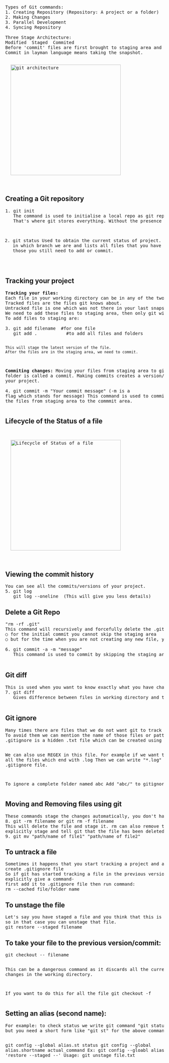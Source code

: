 <pre>
Types of Git commands:
1. Creating Repository (Repository: A project or a folder)
2. Making Changes
3. Parallel Development
4. Syncing Repository

Three Stage Architecture:
Modified  Staged  Commited
Before 'commit' files are first brought to staging area and once the commit is done it gets removed from Staging Area.
Commit in layman language means taking the snapshot.
<p>
  <img src="https://github.com/Anupriya1729/git-handbook/blob/main/images/Git%203%20stage%20architecture.png" width="350" title="git architecture">
</p>
</pre>


<h2>Creating a Git repository</h2>
<pre>
1. git init
   The command is used to initialise a local repo as git repo. This will create hidden folder called '.git'. 
   That's where git stores everything. Without the presence of .git folder the local repo is not considered as a git repo.

2. git status
   Used to obtain the current status of project. 
   It tells us in which branch we are and lists all files that you have changed or those you still need to add or commit.
</pre>

<h2>Tracking your project</h2>
<pre>
<b>Tracking your files:</b> 
Each file in your working directory can be in any of the two states: tracked or untracked.
Tracked files are the files git knows about.
Untracked file is one which was not there in your last snapshot and is not in your staging area.
We need to add these files to staging area, then only git will understand that it has to track it.
To add files to staging are:<br><br>3. git add filename  #for one file
   git add .           #to add all files and folders

    This will stage the latest version of the file.
    After the files are in the staging area, we need to commit.

<b>Commiting changes:</b>
Moving your files from staging area to git folder is called a commit.
Making commits creates a version/snapshot of your project. <br><br>4. git commit -m "Your commit message"
      (-m is a flag which stands for message)
      This command is used to commit. It moves the files from staging area to the commmit area.
</pre>
<h2>Lifecycle of the Status of a file</h2>
<pre>
<p>
  <img src="https://github.com/Anupriya1729/git-handbook/blob/main/images/Lifecycle%20of%20status%20of%20a%20file.jfif" width="350" title="Lifecycle of Status of a file">
</p>
</pre>

<h2>Viewing the commit history</h2>
<pre>
You can see all the commits/versions of your project.
5. git log    
   git log --oneline  (This will give you less details)
</pre>


<h2>Delete a Git Repo</h2>
<pre>
"rm -rf .git"
This command will recursively and forcefully delete the .git folder. Hence, all the versions/commits etc will be gone.
○ for the initial commit you cannot skip the staging area
○ but for the time when you are not creating any new file, you can skip the staging area.<br>
6. git commit -a -m "message"
   This command is used to commit by skipping the staging area.<br>
</pre>
<h2>Git diff</h2>
<pre>
This is used when you want to know exactly what you have changed instead of names of the files that are changed.
7. git diff
   Gives difference between files in working directory and the files in the staged area.
 </pre>
<h2>Git ignore</h2>
<pre>
Many times there are files that we do not want git to track some autogenerated files like logs, nodemodule files or build files etc
To avoid them we can mention the name of those files or pattern of files in <b>.gitignore</b> file
.gitignore is a hidden .txt file which can be created using the CLI command "touch .gitignore"

We can also use REGEX in this file.
For example if we want to ignore all the files which end with .log
Then we can write "*.log" in the .gitignore file.

To ignore a complete folder named abc
Add "abc/" to gitignore file.
</pre>
<h2>Moving and Removing files using git</h2>
<pre>
These commands stage the changes automatically, you don't have to stage explicitly.
8. git -rm filename or git rm -f filename
This will delete the file and stage it. rm can also remove the file but it will not stage it. We need to 
explicitly stage and tell git that the file has been deleted.
9. git mv "path/name of file1" "path/name of file2"
</pre>

<h2>To untrack a file</h2>
<pre>
Sometimes it happens that you start tracking a project and all the files and then in the later stage you 
create .gitignore file
So if git has started tracking a file in the previous versions then it will continue to do so until you 
explicitly give a command-
first add it to .gitignore file then run command:
rm --cached file/folder name
</pre>
<h2>To unstage the file</h2>
<pre>
Let's say you have staged a file and you think that this is not the right thing to commit,
so in that case you can unstage that file.
git restore --staged filename
</pre>
<h2>To take your file to the previous version/commit:</h2>
<pre>
git checkout -- filename

This can be a dangerous command as it discards all the current changes in the working directory.

If you want to do this for all the file
git checkout -f
</pre>
<h2>Setting an alias (second name):</h2>
<pre>
For example: to check status we write git command "git status"
but you need a short form like "git st" for the above command, this can be achieved using an alias.

git config --global alias.st status
git config --global alias.shortname actual_command
Ex: git config --gloabl alias.unstage 'restore --staged --'
Usage: git unstage file.txt
</pre>
